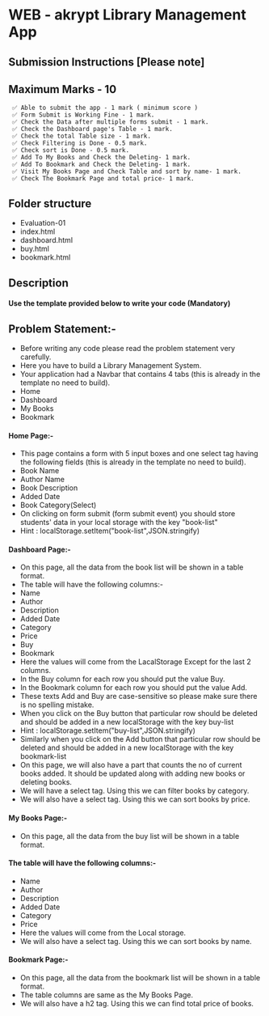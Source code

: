 # WEB - akrypt Library Management App

## Submission Instructions [Please note]

## Maximum Marks - 10

```
 ✅ Able to submit the app - 1 mark ( minimum score )
 ✅ Form Submit is Working Fine - 1 mark.
 ✅ Check the Data after multiple forms submit - 1 mark.
 ✅ Check the Dashboard page's Table - 1 mark.
 ✅ Check the total Table size - 1 mark.
 ✅ Check Filtering is Done - 0.5 mark.
 ✅ Check sort is Done - 0.5 mark.
 ✅ Add To My Books and Check the Deleting- 1 mark.
 ✅ Add To Bookmark and Check the Deleting- 1 mark.
 ✅ Visit My Books Page and Check Table and sort by name- 1 mark.
 ✅ Check The Bookmark Page and total price- 1 mark. 

```
## Folder structure

- Evaluation-01
- index.html
- dashboard.html
- buy.html
- bookmark.html

## Description

#### Use the template provided below to write your code (Mandatory)
## Problem Statement:-

- Before writing any code please read the problem statement very carefully.
- Here you have to build a Library Management System.
- Your application had a Navbar that contains 4 tabs (this is already in the template no need to build).
- Home
- Dashboard
- My Books
- Bookmark
#### Home Page:-
- This page contains a form with 5 input boxes and one select tag having the following fields (this is already in the template no need to build).
- Book Name
- Author Name
- Book Description
- Added Date
- Book Category(Select)
- On clicking on form submit (form submit event) you should store students' data in your local storage with the key "book-list"
- Hint : localStorage.setItem("book-list",JSON.stringify)

#### Dashboard Page:-
- On this page, all the data from the book list will be shown in a table format.
- The table will have the following columns:-
- Name
- Author
- Description
- Added Date
- Category
- Price
- Buy
- Bookmark
- Here the values will come from the LacalStorage Except for the last 2 columns.
- In the Buy column for each row you should put the value Buy.
- In the Bookmark column for each row you should put the value Add.
- These texts Add and Buy are case-sensitive so please make sure there is no spelling mistake.
- When you click on the Buy button that particular row should be deleted and should be added in a new localStorage with the key buy-list
- Hint : localStorage.setItem("buy-list",JSON.stringify)
- Similarly when you click on the Add button that particular row should be deleted and should be added in a new localStorage with the key bookmark-list
- On this page, we will also have a part that counts the no of current books added. It should be updated along with adding new books or deleting books.
- We will have a select tag. Using this we can filter books by category.
- We will also have a select tag. Using this we can sort books by price.

#### My Books Page:-
- On this page, all the data from the buy list will be shown in a table format.
#### The table will have the following columns:-
- Name
- Author
- Description
- Added Date
- Category
- Price
- Here the values will come from the Local storage.
- We will also have a select tag. Using this we can sort books by name.

#### Bookmark Page:-
- On this page, all the data from the bookmark list will be shown in a table format.
- The table columns are same as the My Books Page.
- We will also have a h2 tag. Using this we can find total price of books.
